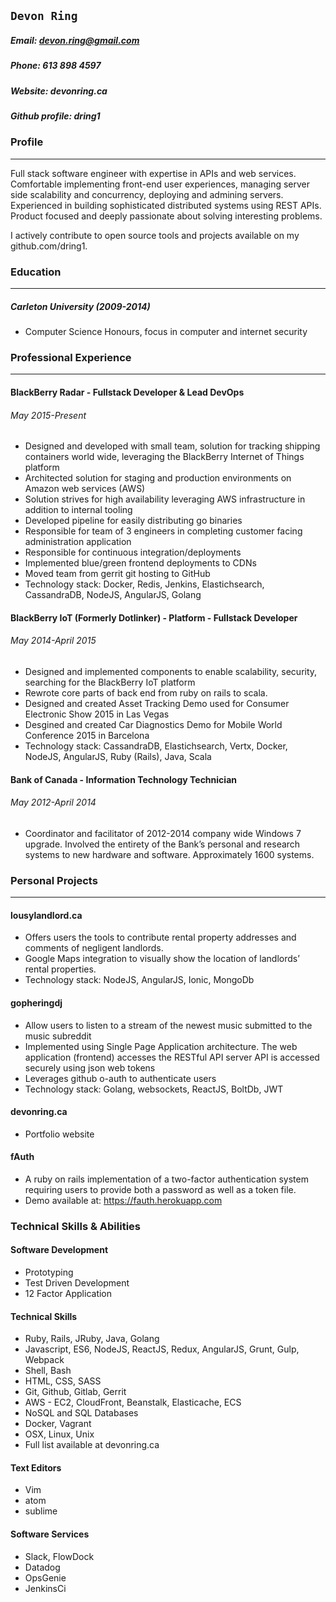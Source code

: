 
## `Devon Ring`
##### Email: devon.ring@gmail.com
##### Phone: 613 898 4597
##### Website: devonring.ca
##### Github profile: dring1


### Profile
-----
Full stack software engineer with expertise in APIs and web services. Comfortable implementing front-end user experiences, managing server side scalability and concurrency, deploying and admining servers. Experienced in building sophisticated distributed systems using REST APIs. Product focused and deeply passionate about solving interesting problems.

I actively contribute to open source tools and projects available on my github.com/dring1.

### Education
-----
##### Carleton University (2009-2014)
* Computer Science Honours, focus in computer and internet security

### Professional Experience
-----
#### BlackBerry Radar - Fullstack Developer & Lead DevOps
###### May 2015-Present
- Designed and developed with small team, solution for tracking shipping containers world wide, leveraging the BlackBerry Internet of Things platform
- Architected solution for staging and production environments on Amazon web services (AWS)
- Solution strives for high availability leveraging AWS infrastructure in addition to internal tooling
- Developed pipeline for easily distributing go binaries
- Responsible for team of 3 engineers in completing customer facing administration application
- Responsible for continuous integration/deployments
- Implemented blue/green frontend deployments to CDNs
- Moved team from gerrit git hosting to GitHub
- Technology stack: Docker, Redis, Jenkins, Elastichsearch, CassandraDB, NodeJS, AngularJS, Golang

#### BlackBerry IoT (Formerly Dotlinker) - Platform - Fullstack Developer
###### May 2014-April 2015
- Designed and implemented components to enable scalability, security, searching for the BlackBerry IoT platform
- Rewrote core parts of back end from ruby on rails to scala.
- Designed and created Asset Tracking Demo used for Consumer Electronic Show 2015 in Las Vegas
- Desgined and created Car Diagnostics Demo for Mobile World Conference 2015 in Barcelona
- Technology stack: CassandraDB, Elastichsearch, Vertx, Docker, NodeJS, AngularJS, Ruby (Rails), Java, Scala

#### Bank of Canada - Information Technology Technician
###### May 2012-April 2014
* Coordinator and facilitator of 2012-2014 company wide Windows 7 upgrade. Involved the entirety of the Bank’s personal and research systems to new hardware and software.  Approximately 1600 systems.


### Personal Projects

----

#### lousylandlord.ca

* Offers users the tools to contribute rental property addresses and comments of negligent landlords.
* Google Maps integration to visually show the location of landlords’ rental properties.
* Technology stack: NodeJS, AngularJS, Ionic, MongoDb

#### gopheringdj
* Allow users to listen to a stream of the newest music submitted to the music subreddit
* Implemented using Single Page Application architecture. The web application (frontend) accesses the RESTful API server API is accessed securely using json web tokens
* Leverages github o-auth to authenticate users
* Technology stack: Golang, websockets, ReactJS, BoltDb, JWT

#### devonring.ca
* Portfolio website

#### fAuth
* A ruby on rails implementation of a two-factor authentication system requiring users to provide both a password as well as a token file.
* Demo available at: https://fauth.herokuapp.com

### Technical Skills & Abilities

#### Software Development
* Prototyping
* Test Driven Development
* 12 Factor Application

#### Technical Skills
* Ruby, Rails, JRuby, Java, Golang
* Javascript, ES6, NodeJS, ReactJS, Redux, AngularJS, Grunt, Gulp, Webpack
* Shell, Bash
* HTML, CSS, SASS
* Git, Github, Gitlab, Gerrit
* AWS - EC2, CloudFront, Beanstalk, Elasticache, ECS
* NoSQL and SQL Databases
* Docker, Vagrant
* OSX, Linux, Unix
* Full list available at devonring.ca

#### Text Editors
* Vim
* atom
* sublime

#### Software Services
* Slack, FlowDock
* Datadog
* OpsGenie
* JenkinsCi
